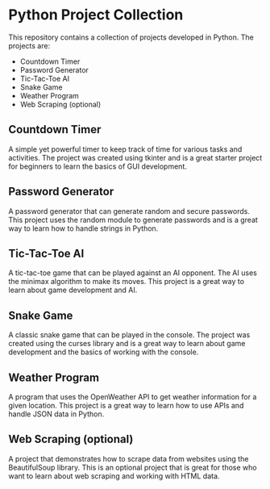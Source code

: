 # Python Project Collection
This repository contains a collection of projects developed in Python. The projects are:

- Countdown Timer
- Password Generator
- Tic-Tac-Toe AI
- Snake Game
- Weather Program
- Web Scraping (optional)

## Countdown Timer
A simple yet powerful timer to keep track of time for various tasks and activities. The project was created using tkinter and is a great starter project for beginners to learn the basics of GUI development.

## Password Generator
A password generator that can generate random and secure passwords. This project uses the random module to generate passwords and is a great way to learn how to handle strings in Python.

## Tic-Tac-Toe AI
A tic-tac-toe game that can be played against an AI opponent. The AI uses the minimax algorithm to make its moves. This project is a great way to learn about game development and AI.

## Snake Game
A classic snake game that can be played in the console. The project was created using the curses library and is a great way to learn about game development and the basics of working with the console.

## Weather Program
A program that uses the OpenWeather API to get weather information for a given location. This project is a great way to learn how to use APIs and handle JSON data in Python.

## Web Scraping (optional)
A project that demonstrates how to scrape data from websites using the BeautifulSoup library. This is an optional project that is great for those who want to learn about web scraping and working with HTML data.
